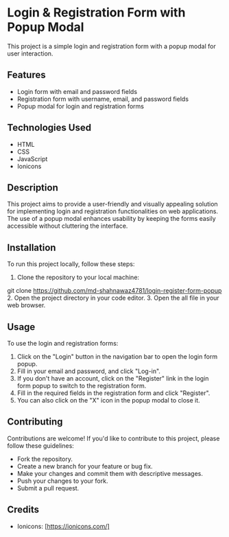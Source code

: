 # Login & Registration Form with Popup Modal

This project is a simple login and registration form with a popup modal for user interaction.

## Features

- Login form with email and password fields
- Registration form with username, email, and password fields
- Popup modal for login and registration forms

## Technologies Used

- HTML
- CSS
- JavaScript
- Ionicons

 ## Description

This project aims to provide a user-friendly and visually appealing solution for implementing login and registration functionalities on web applications. The use of a popup modal enhances usability by keeping the forms easily accessible without cluttering the interface.

## Installation

To run this project locally, follow these steps:

1. Clone the repository to your local machine:
   
git clone https://github.com/md-shahnawaz4781/login-register-form-popup
2. Open the project directory in your code editor.
3. Open the all file in your web browser.

## Usage

To use the login and registration forms:

1. Click on the "Login" button in the navigation bar to open the login form popup.
2. Fill in your email and password, and click "Log-in".
3. If you don't have an account, click on the "Register" link in the login form popup to switch to the registration form.
4. Fill in the required fields in the registration form and click "Register".
5. You can also click on the "X" icon in the popup modal to close it.

## Contributing

Contributions are welcome! If you'd like to contribute to this project, please follow these guidelines:

- Fork the repository.
- Create a new branch for your feature or bug fix.
- Make your changes and commit them with descriptive messages.
- Push your changes to your fork.
- Submit a pull request.

## Credits

- Ionicons: [https://ionicons.com/]
